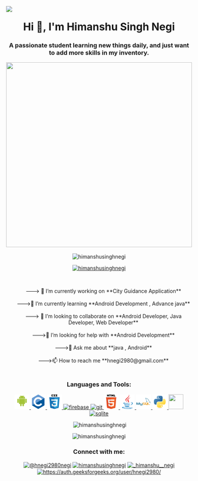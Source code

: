<img  align="left" width="200" src="https://gifimage.net/wp-content/uploads/2017/09/android-gif-wallpaper-10.gif">
<h1 align="center">Hi 👋, I'm Himanshu Singh Negi</h1>
<h3 align="center">A passionate student learning new things daily, and just want to add more skills in my inventory.</h3>
<img  width="100%" height ="500" src="https://th.bing.com/th/id/R.7c192b8e93e6b3ff1c94f64faa6fe1a5?rik=Cjt0YpvF9CIwsw&riu=http%3a%2f%2forig13.deviantart.net%2f401b%2ff%2f2011%2f128%2fa%2f7%2fanimated_android_wallpaper_by_jez182-d3fvbk2.gif&ehk=324nzcwrL9DVILqoniv6fGn8blhfATbKvKj6LCgKq0w%3d&risl=&pid=ImgRaw&r=0"/>
<p align="center"> <img src="https://komarev.com/ghpvc/?username=himanshusinghnegi&label=Profile%20views&color=0e75b6&style=flat" alt="himanshusinghnegi" /> </p>

<p align="center"> <a href="https://github.com/ryo-ma/github-profile-trophy"><img src="https://github-profile-trophy.vercel.app/?username=himanshusinghnegi" alt="himanshusinghnegi" /></a> </p>



  <br><ul align="center" type="none">
   <li> ---> 🔭 I’m currently working on **City Guidance Application**</li><br>

 <li> --->🌱 I’m currently learning **Android Development , Advance java**</li><br>

<li> ---> 👯 I’m looking to collaborate on **Android Developer, Java Developer, Web Developer**</li><br>

<li> --->🤝 I’m looking for help with **Android Development**</li><br>

 <li> --->💬 Ask me about **java , Android**</li><br>

<li> --->📫 How to reach me **hnegi2980@gmail.com**</li><br>
 </ul>



<h3 align="center">Languages and Tools:</h3>
<p align="center"> <a href="https://developer.android.com" target="_blank" rel="noreferrer"> <img src="https://raw.githubusercontent.com/devicons/devicon/master/icons/android/android-original-wordmark.svg" alt="android" width="40" height="40"/> </a> <a href="https://www.cprogramming.com/" target="_blank" rel="noreferrer"> <img src="https://raw.githubusercontent.com/devicons/devicon/master/icons/c/c-original.svg" alt="c" width="40" height="40"/> </a> <a href="https://www.w3schools.com/css/" target="_blank" rel="noreferrer"> <img src="https://raw.githubusercontent.com/devicons/devicon/master/icons/css3/css3-original-wordmark.svg" alt="css3" width="40" height="40"/> </a> <a href="https://firebase.google.com/" target="_blank" rel="noreferrer"> <img src="https://www.vectorlogo.zone/logos/firebase/firebase-icon.svg" alt="firebase" width="40" height="40"/> </a> <a href="https://git-scm.com/" target="_blank" rel="noreferrer"> <img src="https://www.vectorlogo.zone/logos/git-scm/git-scm-icon.svg" alt="git" width="40" height="40"/> </a> <a href="https://www.w3.org/html/" target="_blank" rel="noreferrer"> <img src="https://raw.githubusercontent.com/devicons/devicon/master/icons/html5/html5-original-wordmark.svg" alt="html5" width="40" height="40"/> </a> <a href="https://www.java.com" target="_blank" rel="noreferrer"> <img src="https://raw.githubusercontent.com/devicons/devicon/master/icons/java/java-original.svg" alt="java" width="40" height="40"/> </a> <a href="https://www.mysql.com/" target="_blank" rel="noreferrer"> <img src="https://raw.githubusercontent.com/devicons/devicon/master/icons/mysql/mysql-original-wordmark.svg" alt="mysql" width="40" height="40"/> </a> <a href="https://www.python.org" target="_blank" rel="noreferrer"> <img src="https://raw.githubusercontent.com/devicons/devicon/master/icons/python/python-original.svg" alt="python" width="40" height="40"/> </a> <a href="https://www.sqlite.org/" target="_blank" rel="noreferrer"><img width="40" height="40" src="https://upload.wikimedia.org/wikipedia/commons/thumb/9/9a/Visual_Studio_Code_1.35_icon.svg/1024px-Visual_Studio_Code_1.35_icon.svg.png"> <img src="https://www.vectorlogo.zone/logos/sqlite/sqlite-icon.svg" alt="sqlite" width="40" height="40"/> </a> </p>

<p align="center" ><imgsrc="https://github-readme-stats.vercel.app/api/top-langs?username=himanshusinghnegi&show_icons=true&locale=en&layout=compact" alt="himanshusinghnegi" /></p>

<p align="center" >&nbsp;<img src="https://github-readme-stats.vercel.app/api?username=himanshusinghnegi&show_icons=true&locale=en" alt="himanshusinghnegi" /></p>

<p align="center" ><img src="https://github-readme-streak-stats.herokuapp.com/?user=himanshusinghnegi&" alt="himanshusinghnegi" /></p>

<h3 align="center">Connect with me:</h3>
<p align="center">
<a href="https://twitter.com/@hnegi2980negi" target="blank"><img align="center" src="https://raw.githubusercontent.com/rahuldkjain/github-profile-readme-generator/master/src/images/icons/Social/twitter.svg" alt="@hnegi2980negi" height="30" width="40" /></a>
<a href="https://linkedin.com/in/himanshusinghnegi" target="blank"><img align="center" src="https://raw.githubusercontent.com/rahuldkjain/github-profile-readme-generator/master/src/images/icons/Social/linked-in-alt.svg" alt="himanshusinghnegi" height="30" width="40" /></a>
<a href="https://instagram.com/_himanshu__negi" target="blank"><img align="center" src="https://raw.githubusercontent.com/rahuldkjain/github-profile-readme-generator/master/src/images/icons/Social/instagram.svg" alt="_himanshu__negi" height="30" width="40" /></a>
<a href="https://auth.geeksforgeeks.org/user/https://auth.geeksforgeeks.org/user/hnegi2980/" target="blank"><img align="center" src="https://raw.githubusercontent.com/rahuldkjain/github-profile-readme-generator/master/src/images/icons/Social/geeks-for-geeks.svg" alt="https://auth.geeksforgeeks.org/user/hnegi2980/" height="30" width="40" /></a>
</p>
